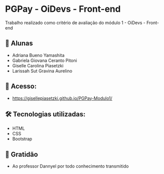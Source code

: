 # PGPay - OiDevs - Front-end
Trabalho realizado como critério de avaliação do módulo 1 - OiDevs - Front-end

## 🚀 Alunas
- Adriana Bueno Yamashita
- Gabriela Giovana Ceranto Pitoni
- Giselle Carolina Piasetzki
- Larissah Sut Gravina Aurelino

## 📌 Acesso:
- https://gisellepiasetzki.github.io/PGPay-Modulo1/

## 🛠️ Tecnologias utilizadas:
- HTML
- CSS
- Bootstrap

## 🎁 Gratidão
- Ao professor Dannyel por todo conhecimento transmitido
